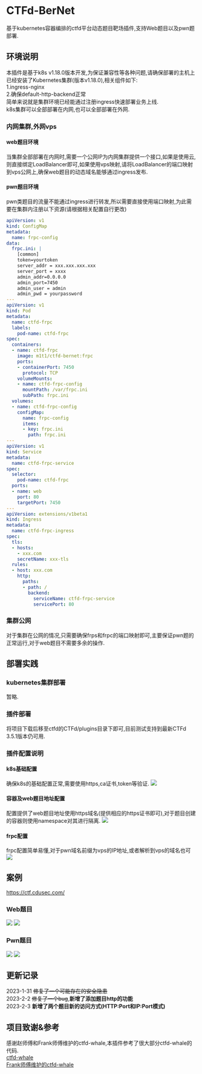 # CTFd-BerNet
基于kubernetes容器编排的ctfd平台动态题目靶场插件,支持Web题目以及pwn题部署.
## 环境说明
本插件是基于k8s v1.18.0版本开发,为保证兼容性等各种问题,请确保部署的主机上已经安装了Kubernetes集群(版本v1.18.0),相关组件如下:  
1.ingress-nginx  
2.确保default-http-backend正常  
简单来说就是集群环境已经能通过注册ingress快速部署业务上线.  
k8s集群可以全部部署在内网,也可以全部部署在外网.  

### 内网集群,外网vps
#### web题目环境
当集群全部部署在内网时,需要一个公网IP为内网集群提供一个接口,如果是使用云,则直接绑定LoadBalancer即可,如果使用vps映射,请将LoadBalancer的端口映射到vps公网上,确保web题目的动态域名能够通过ingress发布.
#### pwn题目环境
pwn类题目的流量不能通过ingress进行转发,所以需要直接使用端口映射,为此需要在集群内注册以下资源(请根据相关配置自行更改)
```yaml
apiVersion: v1
kind: ConfigMap
metadata:
  name: frpc-config
data:
  frpc.ini: |
    [common]
    token=yourtoken
    server_addr = xxx.xxx.xxx.xxx
    server_port = xxxx
    admin_addr=0.0.0.0
    admin_port=7450
    admin_user = admin
    admin_pwd = yourpassword
---
apiVersion: v1
kind: Pod
metadata:
  name: ctfd-frpc
  labels:
    pod-name: ctfd-frpc
spec:
  containers:
  - name: ctfd-frpc
    image: m1t1/ctfd-bernet:frpc
    ports:
    - containerPort: 7450
      protocol: TCP
    volumeMounts:
    - name: ctfd-frpc-config
      mountPath: /var/frpc.ini
      subPath: frpc.ini
  volumes:
  - name: ctfd-frpc-config
    configMap:
      name: frpc-config
      items:
      - key: frpc.ini
        path: frpc.ini
---
apiVersion: v1
kind: Service
metadata:
  name: ctfd-frpc-service
spec:
  selector:
    pod-name: ctfd-frpc
  ports:
  - name: web
    port: 80
    targetPort: 7450
---
apiVersion: extensions/v1beta1
kind: Ingress
metadata:
  name: ctfd-frpc-ingress
spec:
  tls:
  - hosts:
    - xxx.com
    secretName: xxx-tls
  rules:
  - host: xxx.com
    http:
      paths:
      - path: /
        backend:
          serviceName: ctfd-frpc-service
          servicePort: 80
```
### 集群公网
对于集群在公网的情况,只需要确保frps和frpc的端口映射即可,主要保证pwn题的正常运行,对于web题目不需要多余的操作.
## 部署实践
### kubernetes集群部署
暂略.
### 插件部署
将项目下载后移至ctfd的CTFd/plugins目录下即可,目前测试支持到最新CTFd 3.5.1版本仍可用.
### 插件配置说明
#### k8s基础配置
确保k8s的基础配置正常,需要使用https,ca证书,token等验证.
![](https://cdn.zlimilz.cn/img/20230130200903.png)
#### 容器及web题目地址配置
配置提供了web题目地址使用https域名(提供相应的https证书即可),对于题目创建的容器则使用namespace对其进行隔离.
![](https://cdn.zlimilz.cn/img/20230130201036.png)
#### frpc配置
frpc配置简单易懂,对于pwn域名前缀为vps的IP地址,或者解析到vps的域名也可
![](https://cdn.zlimilz.cn/img/20230130201249.png)
## 案例
https://ctf.cdusec.com/
### Web题目
![](https://cdn.zlimilz.cn/img/20230130201411.png)
![](https://cdn.zlimilz.cn/img/20230130201454.png)
### Pwn题目
![](https://cdn.zlimilz.cn/img/20230130201521.png)
![](https://cdn.zlimilz.cn/img/20230130202214.png)
## 更新记录
2023-1-31 ~~修复了一个可能存在的安全隐患~~  
2023-2-2 ~~修复了一个bug~~,**新增了添加题目http的功能**  
2023-2-3 **新增了两个题目新的访问方式(HTTP:Port和IP:Port模式)**  
## 项目致谢&参考
感谢赵师傅和Frank师傅维护的ctfd-whale,本插件参考了很大部分ctfd-whale的代码.  
[ctfd-whale](https://github.com/glzjin/CTFd-Whale)  
[Frank师傅维护的ctfd-whale](https://github.com/frankli0324/ctfd-whale)  
